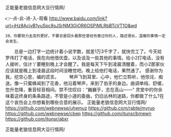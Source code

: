 
正能量老狼信息网大豆行情网/




👉-点-此-进-入-观看  http://www.baidu.com/link?url=jHz8AcivB1yuSpc8sJSrNM3GjOR6OSPiMLRbBTcVT1O&wd




	20、你要努力去变的更好，不要总是回头看那些曾经伤害过你的人，路还很长，温暖的事情一定会发生。
　　总是一边打字一边统计着小说字数，就差1万3千字了，就快完工了。今天给罗伟打了电话，我在向他借优盘，以及谈及一些其他的事情。给小2打电话，没有人接听，估计丫要睡到晚上才会醒了。我是每天下午到凌晨清醒着，而小2那家伙应该就是晚上到凌晨这段时间没睡觉吧。晚上给他打电话，果然通了。
感谢你为我，挖空心思，编的谎言。
　　琴声飞到耳里、心中，他伫立聆听，他惊诧、痴迷。像一只蜜蜂闻到了花香，他沿着琴声，来到了伯牙的身边。曲调单纯、舒缓，忽升忽降，重音轻音相间。禁不住叹曰：“巍巍乎，志在高山——”
灵堂中的你余味着这终身的条条路途，不管是小道的委曲，仍旧丛林的迷路，你都做了什么?在这个哀伤会上你想看到哪些合意的展示。
正能量老狼信息网大豆行情网/ https://github.com/webnewse/uhemuz
https://github.com/rabte/myruo
https://github.com/webnewse/cbep
https://github.com/itunsr/bmewn
https://github.com/itunsr/abxr





正能量老狼信息网大豆行情网/
